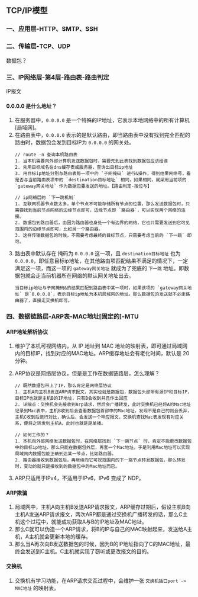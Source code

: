 ## TCP/IP模型

### 一、应用层-HTTP、SMTP、SSH

### 二、传输层-TCP、UDP
数据包？
### 三、IP网络层-第4层-路由表-路由判定
IP报文
#### 0.0.0.0 是什么地址？
1. 在服务器中，`0.0.0.0` 是一个特殊的IP地址，它表示本地网络中的所有计算机[局域网]。
2. 在路由表中，`0.0.0.0` 表示的是默认路由，即当路由表中没有找到完全匹配的路由时，数据包会发到目标IP为 `0.0.0.0` 的网关处。
    ```
    // route -n 查询本机路由表
    1. 当本机需要向外部计算机发送数据包时，需要先到此表找到数据包应该给谁
    2. 先用目标域名在dns缓存表或服务器，查询出目标ip地址
    3. 用目标ip地址分别与路由表每一项中的 `子网掩码` 进行&操作，得到结果网络号，看是否与当前路由表项中的 `destination目标地址` 相同，如果相同，就采用当前项的 `gateway网关地址` 作为数据包要发送的地址。【路由判定-按位与】

    // ip网络层的 `下一跳机制`
    1. 互联网机器节点数太多，单个节点不可能存储所有节点的位置，那么发送数据包时，只需要找到当前节点网络的边缘节点即可，边缘节点即 `路由器`，可以实现两个网络的连接。
    2. 数据包到路由器后，由因为路由器也身处一个有边界的网络，它也只需要发送到它可见范围内的边缘节点即可，比如另一个路由器。
    3. 这样传输数据包的时候，不需要考虑最终的目标节点，只需要考虑当前的 `下一跳` 即可。
    ```
3. 路由表中默认存在 掩码为 `0.0.0.0` 这一项，且 `destination目标地址` 也为`0.0.0.0`，即任意目标ip地址，在其他路由项匹配结果不满足的情况下，一定满足这一项，而这一项的 `gateway网关地址` 就成为了兜底的 `下一跳` 地址。即数据包就会走当前机器所在网络的默认网关地址出去。
    ```
    当目标ip地址与子网掩码&的结果匹配到路由表中某一项时，如果该项的 `gateway网关地址` 是`0.0.0.0`，表示目标ip地址为本机局域网的地址。那么数据包的发送就不必走路由器了，直接走交换机即可。
    ```

### 四、数据链路层-ARP表-MAC地址[固定的]-MTU

#### ARP地址解析协议
1. 维护了本机可视网络内，从 IP 地址到 MAC 地址的映射表，即可通过局域网内的目标IP，找到对应的MAC地址。ARP缓存地址会有老化时间，默认是 20 分钟。
2. ARP协议是网络层协议，但是是工作在数据链路层，怎么理解？
    ```
    // 既然数据包带上了IP，那么肯定是网络层协议
    1. 主机A向主机B发送ARP请求报文，其实也就是数据包，数据包头部带有源IP和目标IP，目标IP也就是主机B的IP地址，只有B会收到并且作出回应
    2. 详细点：交换机会先接收到Arp请求，然后会广播转发，此时交换机已经将A的Mac地址记录到Mac表中，主机B收到后会查看数据包首部中的Mac地址，发现不是自己的则会丢弃，主机C收到后进行对比，确认后，会发送一个响应报文，交换机查找Mac表发现有对应关系，便将之转发到主机A，此时也就是是单播。

    ```

    ```
    // 如何工作的？
    1. 本机向外部网络发送数据包时，在网络层找到 `下一跳节点` 时，肯定不能更改数据包中的目标ip地址，那么只能在数据包外层，再套一个Mac地址。于是利用Mac地址可以实现局域网内数据包能正确到达某一节点，比如路由器。
    2. 路由器接收到数据包后，再继续向它可视范围内的下一跳节点转发数据包，那么转发时，变动的就只是接收到的数据包中的Mac地址而已。
    ```
3. ARP只适用于IPv4，不适用于IPv6，IPv6 变成了 NDP。

#### ARP欺骗
1. 局域网中，主机A向主机B发送ARP请求报文，ARP缓存过期后，假设主机B向主机A发送ARP请求报文，两次ARP都是通过交换机广播转发的话，那么C主机这个过程中，就能成功获取A与B的IP地址及MAC地址。
2. 那么C就可以伪造一个ARP请求，将B的IP与自己的MAC映射起来，发送给A主机，A主机就会更新本地的缓存。
3. 那么当A再次向B发送数据包的时候，因为B的IP地址指向了C的MAC地址，最终会发送到C主机。C主机就实现了窃听或更改报文的目的。

#### 交换机
1. 交换机有学习功能，在ARP请求交互过程中，会维护一张 `交换机插口port -> MAC地址` 的映射表。




